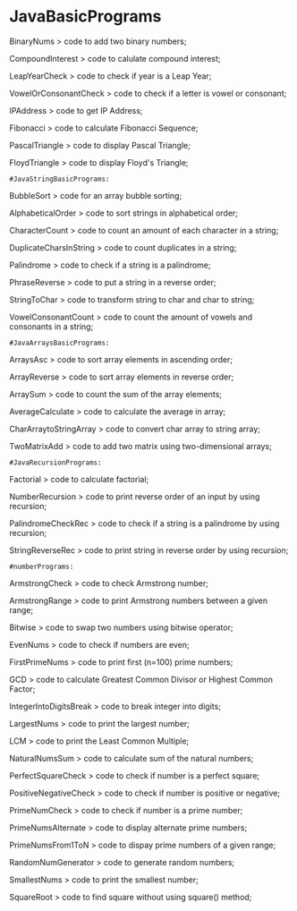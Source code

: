 # JavaBasicPrograms
BinaryNums > code to add two binary numbers;

CompoundInterest > code to calulate compound interest;

LeapYearCheck > code to check if year is a Leap Year;

VowelOrConsonantCheck > code to check if a letter is vowel or consonant;

IPAddress > code to get IP Address;

Fibonacci > code to calculate Fibonacci Sequence;

PascalTriangle > code to display Pascal Triangle; 

FloydTriangle > code to display Floyd's Triangle;

	#JavaStringBasicPrograms:

BubbleSort > code for an array bubble sorting;

AlphabeticalOrder > code to sort strings in alphabetical order;

CharacterCount > code to count an amount of each character in a string;

DuplicateCharsInString > code to count duplicates in a string;

Palindrome > code to check if a string is a palindrome;

PhraseReverse > code to put a string in a reverse order;

StringToChar > code to transform string to char and char to string;

VowelConsonantCount > code to count the amount of vowels and consonants in a string;

	#JavaArraysBasicPrograms:
ArraysAsc > code to sort array elements in ascending order;

ArrayReverse > code to sort array elements in reverse order;

ArraySum > code to count the sum of the array elements;

AverageCalculate > code to calculate the average in array;

CharArraytoStringArray > code to convert char array to string array;

TwoMatrixAdd > code to add two matrix using two-dimensional arrays;

	#JavaRecursionPrograms:
Factorial > code to calculate factorial;

NumberRecursion > code to print reverse order of an input by using recursion;

PalindromeCheckRec > code to check if a string is a palindrome by using recursion;

StringReverseRec > code to print string in reverse order by using recursion;

	#numberPrograms:
ArmstrongCheck > code to check Armstrong number;

ArmstrongRange > code to print Armstrong numbers between a given range;

Bitwise > code to swap two numbers using bitwise operator;

EvenNums > code to check if numbers are even;

FirstPrimeNums > code to print first (n=100) prime numbers;

GCD > code to calculate Greatest Common Divisor or Highest Common Factor;

IntegerIntoDigitsBreak > code to break integer into digits;

LargestNums > code to print the largest number;

LCM > code to print the Least Common Multiple;

NaturalNumsSum > code to calculate sum of the natural numbers;

PerfectSquareCheck > code to check if number is a perfect square;

PositiveNegativeCheck > code to check if number is positive or negative;

PrimeNumCheck > code to check if number is a prime number;

PrimeNumsAlternate > code to display alternate prime numbers;

PrimeNumsFrom1ToN > code to dispay prime numbers of a given range;

RandomNumGenerator > code to generate random numbers;

SmallestNums > code to print the smallest number;

SquareRoot > code to find square without using square() method;

